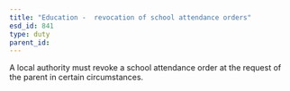 ```yaml
---
title: "Education -  revocation of school attendance orders"
esd_id: 841
type: duty
parent_id:  
---
```


A local authority must revoke a school attendance order at the request of the parent in certain circumstances.

